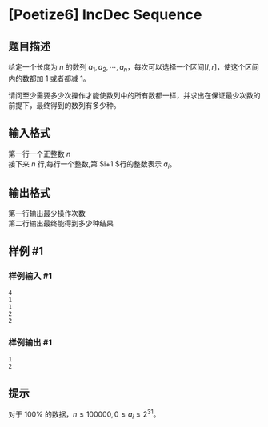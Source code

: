 # [Poetize6] IncDec Sequence

## 题目描述

给定一个长度为 $n$ 的数列 ${a_1,a_2,\cdots,a_n}$，每次可以选择一个区间$[l,r]$，使这个区间内的数都加 $1$ 或者都减 $1$。 
  
请问至少需要多少次操作才能使数列中的所有数都一样，并求出在保证最少次数的前提下，最终得到的数列有多少种。

## 输入格式

第一行一个正整数 $n$   
接下来 $n$ 行,每行一个整数,第 $i+1 $行的整数表示 $a_i$。

## 输出格式

第一行输出最少操作次数   
第二行输出最终能得到多少种结果


## 样例 #1

### 样例输入 #1
```
4
1
1
2
2
```

### 样例输出 #1

```
1
2
```

## 提示

对于 $100\%$ 的数据，$n\le 100000, 0 \le a_i \le 2^{31}$。
